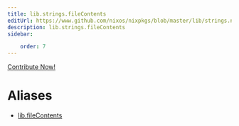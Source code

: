 ```yaml
---
title: lib.strings.fileContents
editUrl: https://www.github.com/nixos/nixpkgs/blob/master/lib/strings.nix#L1477C18
description: lib.strings.fileContents
sidebar:

    order: 7
---
```


<a href="https://www.github.com/nixos/nixpkgs/blob/master/lib/strings.nix#L1477C18">Contribute Now!</a>


# Aliases

- [lib.fileContents](reference/lib/lib-fileContents)


